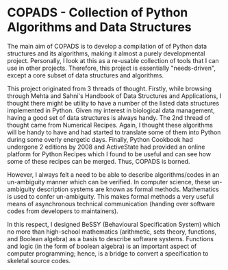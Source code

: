 COPADS - Collection of Python Algorithms and Data Structures
============================================================
The main aim of COPADS is to develop a compilation of of Python data structures and its algorithms, making it almost a purely developmental project. Personally, I look at this as a re-usable collection of tools that I can use in other projects. Therefore, this project is essentially "needs-driven", except a core subset of data structures and algorithms.

This project originated from 3 threads of thought. Firstly, while browsing through Mehta and Sahni's Handbook of Data Structures and Applications, I thought there might be utility to have a number of the listed data structures implemented in Python. Given my interest in biological data management, having a good set of data structures is always handy. The 2nd thread of thought came from Numerical Recipes. Again, I thought these algorithms will be handy to have and had started to translate some of them into Python during some overly energetic days. Finally, Python Cookbook had undergone 2 editions by 2008 and ActiveState had provided an online platform for Python Recipes which I found to be useful and can see how some of these recipes can be merged. Thus, COPADS is borned.

However, I always felt a need to be able to describe algorithms/codes in an un-ambiguity manner which can be verified. In computer science, these un-ambiguity description systems are known as formal methods. Mathematics is used to confer un-ambiguity. This makes formal methods a very useful means of asynchronous technical communication (handing over software codes from developers to maintainers).

In this respect, I designed BeSSY (Behavioural Specification System) which no more than high-school mathematics (arithmetic, sets theory, functions, and Boolean algebra) as a basis to describe software systems. Functions and logic (in the form of boolean algebra) is an important aspect of computer programming; hence, is a bridge to convert a specification to skeletal source codes.

